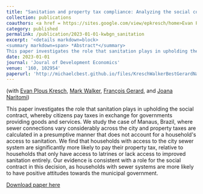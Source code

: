 ```yaml
---
title: "Sanitation and property tax compliance: Analyzing the social contract in Brazil"
collection: publications
coauthors: <a href = https://sites.google.com/view/epkresch/home>Evan Plous Kresch</a>, <a href = https://www.markdwalker.com/home>Mark Walker</a>, <a href = https://sites.google.com/site/fransgerard/home>Fran&ccedil;ois Gerard</a>, and <a href = https://joananaritomi.com/>Joana Naritomi</a>
category: published
permalink: /publication/2023-01-01-kwbgn_sanitation
excerpt: '<details markdown=block>
<summary markdown=span> *Abstract*</summary> 
This paper investigates the role that sanitation plays in upholding the social contract, whereby citizens pay taxes in exchange for governments providing goods and services. We study the case of Manaus, Brazil, where sewer connections vary considerably across the city and property taxes are calculated in a presumptive manner that does not account for a household&apos;s access to sanitation. We find that households with access to the city sewer system are significantly more likely to pay their property tax, relative to households that only have access to latrines or lack access to improved sanitation entirely. Our evidence is consistent with a role for the social contract in this decision, as households with sewer systems are more likely to have positive attitudes towards the municipal government.'
date: 2023-01-01
journal: 'Joural of Development Economics'
venue: '160, 102954'
paperurl: 'http://michaelcbest.github.io/files/KreschWalkerBestGerardNaritomi-SanitationPropertyTaxCompliance-Jul2021.pdf'
---
```

(with <a href = https://sites.google.com/view/epkresch/home>Evan Plous Kresch</a>, <a href = https://www.markdwalker.com/home>Mark Walker</a>, <a href = https://sites.google.com/site/fransgerard/home>Fran&ccedil;ois Gerard</a>, and <a href = https://joananaritomi.com/>Joana Naritomi</a>)

 
This paper investigates the role that sanitation plays in upholding the social contract, whereby citizens pay taxes in exchange for governments providing goods and services. We study the case of Manaus, Brazil, where sewer connections vary considerably across the city and property taxes are calculated in a presumptive manner that does not account for a household&apos;s access to sanitation. We find that households with access to the city sewer system are significantly more likely to pay their property tax, relative to households that only have access to latrines or lack access to improved sanitation entirely. Our evidence is consistent with a role for the social contract in this decision, as households with sewer systems are more likely to have positive attitudes towards the municipal government.

[Download paper here](http://michaelcbest.github.io/files/KreschWalkerBestGerardNaritomi-SanitationPropertyTaxCompliance-Jul2021.pdf)
